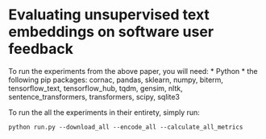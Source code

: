 # Evaluating unsupervised text embeddings on software user feedback

To run the experiments from the above paper, you will need:
    * Python
    * the following pip packages: cornac, pandas, sklearn, numpy, biterm, tensorflow_text, tensorflow_hub, tqdm, gensim, nltk, sentence_transformers, transformers, scipy, sqlite3
    
To run the all the experiments in their entirety, simply run:

```
python run.py --download_all --encode_all --calculate_all_metrics
```

